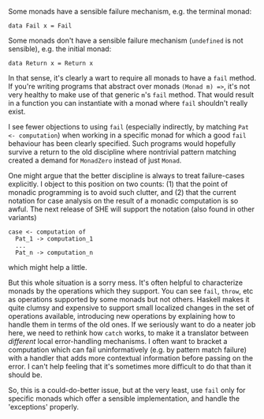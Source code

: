 Some monads have a sensible failure mechanism, e.g. the terminal monad:

    data Fail x = Fail

Some monads don't have a sensible failure mechanism (`undefined` is not sensible), e.g. the initial monad:

    data Return x = Return x

In that sense, it's clearly a wart to require all monads to have a `fail` method. If you're writing programs that abstract over monads `(Monad m) =>`, it's not very healthy to make use of that generic `m`'s `fail` method. That would result in a function you can instantiate with a monad where `fail` shouldn't really exist.

I see fewer objections to using `fail` (especially indirectly, by matching `Pat <- computation`) when working in a specific monad for which a good `fail` behaviour has been clearly specified. Such programs would hopefully survive a return to the old discipline where nontrivial pattern matching created a demand for `MonadZero` instead of just `Monad`.

One might argue that the better discipline is always to treat failure-cases explicitly. I object to this position on two counts: (1) that the point of monadic programming is to avoid such clutter, and (2) that the current notation for case analysis on the result of a monadic computation is so awful. The next release of SHE will support the notation (also found in other variants)

    case <- computation of
      Pat_1 -> computation_1
      ...
      Pat_n -> computation_n

which might help a little.

But this whole situation is a sorry mess. It's often helpful to characterize monads by the operations which they support. You can see `fail`, `throw`, etc as operations supported by some monads but not others. Haskell makes it quite clumsy and expensive to support small localized changes in the set of operations available, introducing new operations by explaining how to handle them in terms of the old ones. If we seriously want to do a neater job here, we need to rethink how `catch` works, to make it a translator between *different* local error-handling mechanisms. I often want to bracket a computation which can fail uninformatively (e.g. by pattern match failure) with a handler that adds more contextual information before passing on the error. I can't help feeling that it's sometimes more difficult to do that than it should be.

So, this is a could-do-better issue, but at the very least, use `fail` only for specific monads which offer a sensible implementation, and handle the 'exceptions' properly.
